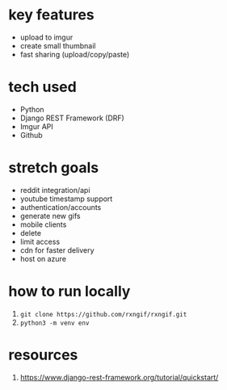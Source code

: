 
# key features
- upload to imgur
- create small thumbnail
- fast sharing (upload/copy/paste)

# tech used
- Python
- Django REST Framework (DRF)
- Imgur API
- Github

# stretch goals
- reddit integration/api
- youtube timestamp support
- authentication/accounts 
- generate new gifs
- mobile clients
- delete
- limit access
- cdn for faster delivery
- host on azure

# how to run locally
1. `git clone https://github.com/rxngif/rxngif.git`
2. `python3 -m venv env`

# resources
1. https://www.django-rest-framework.org/tutorial/quickstart/
